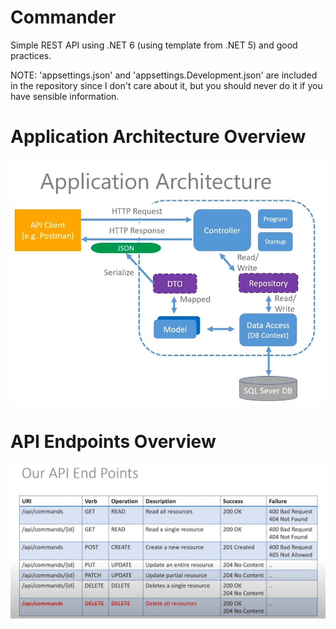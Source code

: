 # Commander
Simple REST API using .NET 6 (using template from .NET 5) and good practices. 

NOTE: 'appsettings.json' and 'appsettings.Development.json' are included in the repository since I don't care about it, but you should never do it if you have sensible information.

# Application Architecture Overview
<img src="/Docs/app-arch.JPG" alt="Application Architecture Overview"/>

# API Endpoints Overview
<img src="/Docs/api-endpoints.JPG" alt="API Endpoints Overview"/>
